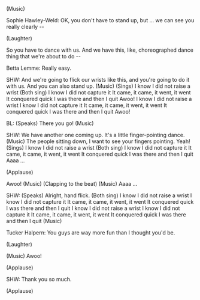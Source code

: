 
(Music)

Sophie Hawley-Weld: OK,
you don&#39;t have to stand up,
but ...
we can see you really clearly --

(Laughter)

So you have to dance with us.
And we have this, like,
choreographed dance thing
that we&#39;re about to do --

Betta Lemme: Really easy.

SHW: And we&#39;re going to flick
our wrists like this,
and you&#39;re going to do it with us.
And you can also stand up.
(Music)
(Sings) I know I did not raise a wrist
(Both sing) I know I did not capture it
It came, it came,
it went, it went
It conquered quick
I was there and then I quit
Awoo!
I know I did not raise a wrist
I know I did not capture it
It came, it came,
it went, it went
It conquered quick
I was there and then I quit
Awoo!

BL: (Speaks) There you go!
(Music)

SHW: We have another one coming up.
It&#39;s a little finger-pointing dance.
(Music)
The people sitting down,
I want to see your fingers pointing.
Yeah!
(Sings) I know I did not raise a wrist
(Both sing) I know I did not capture it
It came, it came,
it went, it went
It conquered quick
I was there and then I quit
Aaaa ...

(Applause)

Awoo!
(Music)
(Clapping to the beat)
(Music)
Aaaa ...

SHW: (Speaks) Alright, hand flick.
(Both sing) I know
I did not raise a wrist
I know I did not capture it
It came, it came,
it went, it went
It conquered quick
I was there and then I quit
I know I did not raise a wrist
I know I did not capture it
It came, it came,
it went, it went
It conquered quick
I was there and then I quit
(Music)

Tucker Halpern: You guys are way more fun
than I thought you&#39;d be.

(Laughter)

(Music)
Awoo!

(Applause)


SHW: Thank you so much.

(Applause)

